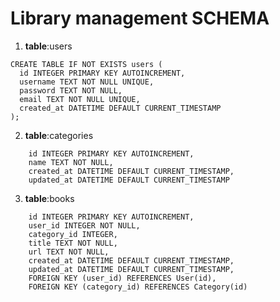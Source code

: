 # Library management SCHEMA 

1. **table**:users
```plaintext
CREATE TABLE IF NOT EXISTS users (
  id INTEGER PRIMARY KEY AUTOINCREMENT,
  username TEXT NOT NULL UNIQUE,
  password TEXT NOT NULL,
  email TEXT NOT NULL UNIQUE,
  created_at DATETIME DEFAULT CURRENT_TIMESTAMP
);
```
2. **table**:categories
```plaintext
    id INTEGER PRIMARY KEY AUTOINCREMENT,
    name TEXT NOT NULL,
    created_at DATETIME DEFAULT CURRENT_TIMESTAMP,
    updated_at DATETIME DEFAULT CURRENT_TIMESTAMP
```
3. **table**:books
```plaintext
    id INTEGER PRIMARY KEY AUTOINCREMENT,
    user_id INTEGER NOT NULL,
    category_id INTEGER,
    title TEXT NOT NULL,
    url TEXT NOT NULL,
    created_at DATETIME DEFAULT CURRENT_TIMESTAMP,
    updated_at DATETIME DEFAULT CURRENT_TIMESTAMP,
    FOREIGN KEY (user_id) REFERENCES User(id),
    FOREIGN KEY (category_id) REFERENCES Category(id)
````
